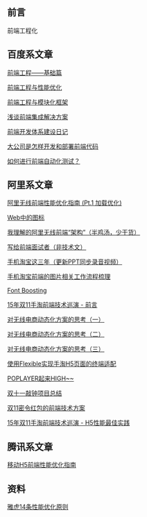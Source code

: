 
前言
----

前端工程化


百度系文章
---------

[前端工程——基础篇](https://github.com/fouber/blog/issues/10)

[前端工程与性能优化](https://github.com/fouber/blog/issues/3)

[前端工程与模块化框架](https://github.com/fouber/blog/issues/4)

[浅谈前端集成解决方案](https://github.com/fouber/blog/issues/1)

[前端开发体系建设日记](https://github.com/fouber/blog/issues/2)

[大公司是怎样开发和部署前端代码](https://github.com/fouber/blog/issues/6)

[如何进行前端自动化测试？](https://github.com/fouber/blog/issues/7)




阿里系文章
---------

[阿里无线前端性能优化指南 (Pt.1 加载优化)](https://github.com/amfe/article/issues/1)

[Web中的图标](https://github.com/amfe/article/issues/2)

[我理解的阿里无线前端“架构”（半鸡汤，少干货）](https://github.com/amfe/article/issues/3)

[写给前端面试者（非技术文）](https://github.com/amfe/article/issues/5)

[手机淘宝这三年（更新PPT同步录音视频）](https://github.com/amfe/article/issues/7)

[手机淘宝前端的图片相关工作流程梳理](https://github.com/amfe/article/issues/8)

[Font Boosting](https://github.com/amfe/article/issues/10)

[15年双11手淘前端技术巡演 - 前言](https://github.com/amfe/article/issues/11)

[对无线电商动态化方案的思考（一）](https://github.com/amfe/article/issues/13)

[对无线电商动态化方案的思考（二）](https://github.com/amfe/article/issues/14)

[对无线电商动态化方案的思考（三）](https://github.com/amfe/article/issues/15)

[使用Flexible实现手淘H5页面的终端适配](https://github.com/amfe/article/issues/17)

[POPLAYER起来HIGH~~](https://github.com/amfe/article/issues/18)

[双十一敲钟项目总结](https://github.com/amfe/article/issues/19)

[双11密令红包的前端技术方案](https://github.com/amfe/article/issues/20)

[15年双11手淘前端技术巡演 - H5性能最佳实践](https://github.com/amfe/article/issues/21)

腾讯系文章
---------

[移动H5前端性能优化指南](http://isux.tencent.com/h5-performance.html)

资料
----
 
[雅虎14条性能优化原则](https://developer.yahoo.com/performance/rules.html)
